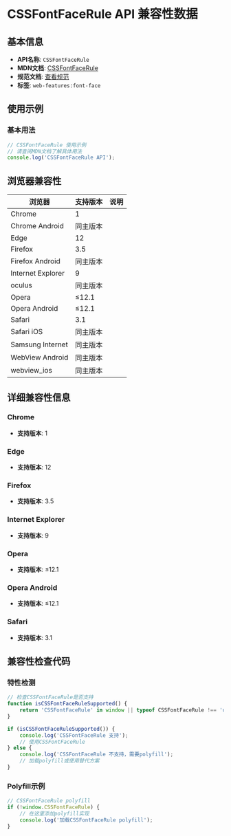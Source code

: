 # CSSFontFaceRule API 兼容性数据

## 基本信息

- **API名称**: `CSSFontFaceRule`
- **MDN文档**: [CSSFontFaceRule](https://developer.mozilla.org/docs/Web/API/CSSFontFaceRule)
- **规范文档**: [查看规范](https://drafts.csswg.org/css-fonts/#om-fontface)
- **标签**: `web-features:font-face`

## 使用示例

### 基本用法

```javascript
// CSSFontFaceRule 使用示例
// 请查阅MDN文档了解具体用法
console.log('CSSFontFaceRule API');
```

## 浏览器兼容性

| 浏览器 | 支持版本 | 说明 |
|--------|----------|------|
| Chrome | 1 |  |
| Chrome Android | 同主版本 |  |
| Edge | 12 |  |
| Firefox | 3.5 |  |
| Firefox Android | 同主版本 |  |
| Internet Explorer | 9 |  |
| oculus | 同主版本 |  |
| Opera | ≤12.1 |  |
| Opera Android | ≤12.1 |  |
| Safari | 3.1 |  |
| Safari iOS | 同主版本 |  |
| Samsung Internet | 同主版本 |  |
| WebView Android | 同主版本 |  |
| webview_ios | 同主版本 |  |

## 详细兼容性信息

### Chrome

- **支持版本**: 1

### Edge

- **支持版本**: 12

### Firefox

- **支持版本**: 3.5

### Internet Explorer

- **支持版本**: 9

### Opera

- **支持版本**: ≤12.1

### Opera Android

- **支持版本**: ≤12.1

### Safari

- **支持版本**: 3.1

## 兼容性检查代码

### 特性检测

```javascript
// 检查CSSFontFaceRule是否支持
function isCSSFontFaceRuleSupported() {
    return 'CSSFontFaceRule' in window || typeof CSSFontFaceRule !== 'undefined';
}

if (isCSSFontFaceRuleSupported()) {
    console.log('CSSFontFaceRule 支持');
    // 使用CSSFontFaceRule
} else {
    console.log('CSSFontFaceRule 不支持，需要polyfill');
    // 加载polyfill或使用替代方案
}
```

### Polyfill示例

```javascript
// CSSFontFaceRule polyfill
if (!window.CSSFontFaceRule) {
    // 在这里添加polyfill实现
    console.log('加载CSSFontFaceRule polyfill');
}
```

